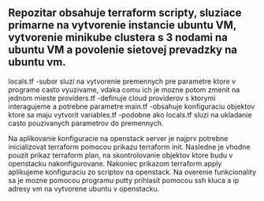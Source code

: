 ## Repozitar obsahuje terraform scripty, sluziace primarne na vytvorenie instancie ubuntu VM, vytvorenie minikube clustera s 3 nodami na ubuntu VM a povolenie sietovej prevadzky na ubuntu vm.

locals.tf               -subor sluzi na vytvorenie premennych pre parametre ktore v programe casto vyuzivame, vdaka comu ich je mozne potom zmenit na jednom mieste
providers.tf            -definuje cloud providerov s ktorymi interagujeme a potrebne parametre
main.tf                 -obsahuje konfiguraciu objektov ktore sa maju vytvorit
variables.tf            -podobne ako locals.tf sluzi na ukladanie casto pouzivanych parametrov do premennych. 

Na aplikovanie konfiguracie na openstack server je najprv potrebne inicializovat terraform pomocou prikazu terraform init.
Nasledne je vhodne pouzit prikaz terraform plan, na skontrolovanie objektov ktore budu v openstacku nakonfigurovane. 
Nakoniec prikazom terraform apply aplikujeme konfiguraciu zo scriptov na openstack.
Na overenie funkcionality sa je mozne pomocou programu putty prihlasit pomocou ssh kluca a ip adresy vm na vytvorene ubuntu v openstacku.
